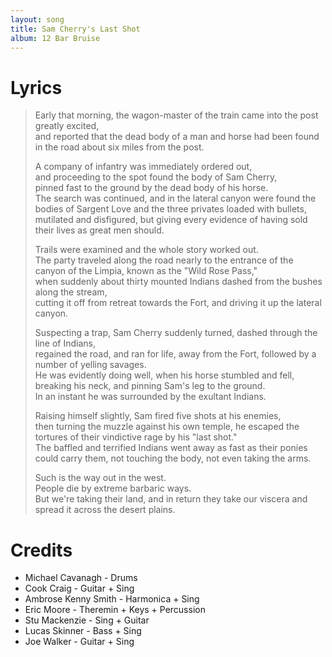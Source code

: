 ```yaml
---
layout: song
title: Sam Cherry's Last Shot
album: 12 Bar Bruise
---
```


# Lyrics

> Early that morning, the wagon-master of the train came into the post greatly excited,   
> and reported that the dead body of a man and horse had been found in the road about six miles from the post.   
>    
> A company of infantry was immediately ordered out,   
> and proceeding to the spot found the body of Sam Cherry,   
> pinned fast to the ground by the dead body of his horse.   
> The search was continued, and in the lateral canyon were found the bodies of Sargent Love and the three privates loaded with bullets,    
> mutilated and disfigured, but giving every evidence of having sold their lives as great men should.   
>    
> Trails were examined and the whole story worked out.   
> The party traveled along the road nearly to the entrance of the canyon of the Limpia, known as the "Wild Rose Pass,"   
> when suddenly about thirty mounted Indians dashed from the bushes along the stream,   
> cutting it off from retreat towards the Fort, and driving it up the lateral canyon.   
>    
> Suspecting a trap, Sam Cherry suddenly turned, dashed through the line of Indians,   
> regained the road, and ran for life, away from the Fort, followed by a number of yelling savages.   
> He was evidently doing well, when his horse stumbled and fell, breaking his neck, and pinning Sam's leg to the ground.   
> In an instant he was surrounded by the exultant Indians.   
>    
> Raising himself slightly, Sam fired five shots at his enemies,    
> then turning the muzzle against his own temple, he escaped the tortures of their vindictive rage by his "last shot."   
> The baffled and terrified Indians went away as fast as their ponies could carry them, not touching the body, not even taking the arms.   
>    
> Such is the way out in the west.   
> People die by extreme barbaric ways.   
> But we're taking their land, and in return they take our viscera and spread it across the desert plains.   

# Credits

* Michael Cavanagh - Drums  
* Cook Craig - Guitar + Sing  
* Ambrose Kenny Smith - Harmonica + Sing  
* Eric Moore - Theremin + Keys + Percussion  
* Stu Mackenzie - Sing + Guitar  
* Lucas Skinner - Bass + Sing  
* Joe Walker - Guitar + Sing  
